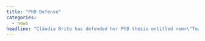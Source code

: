 ```yaml
---
title: "PhD Defense"
categories:
  - news
headline: "Cláudia Brito has defended her PhD thesis entitled <em>\"Towards a Privacy-Preserving Distributed Machine Learning Framework\"</em>. Congratulations!"
---
```

